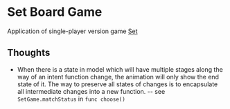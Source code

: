 #  Set Board Game

Application of single-player version game [Set](https://en.wikipedia.org/wiki/Set_(card_game))

## Thoughts

- When there is a state in model which will have multiple stages along the way of an intent function change, the animation will only show the end state of it. The way to preserve all states of changes is to encapsulate all intermediate changes into a new function. -- see `SetGame.matchStatus` in `func choose()`

